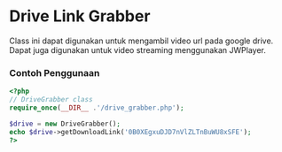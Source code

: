 # Drive Link Grabber
Class ini dapat digunakan untuk mengambil video url pada google drive. Dapat juga digunakan untuk video streaming menggunakan JWPlayer.

### Contoh Penggunaan
```php
<?php
// DriveGrabber class
require_once(__DIR__ .'/drive_grabber.php');

$drive = new DriveGrabber();
echo $drive->getDownloadLink('0B0XEgxuDJD7nVlZLTnBuWU8xSFE');
?>
```

